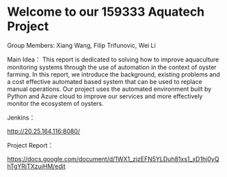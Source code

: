 # Welcome to our 159333 Aquatech Project
Group Members:
Xiang Wang, 
Filip Trifunovic,
Wei Li 

Main Idea：
This report is dedicated to solving how to improve aquaculture monitoring systems through the use of automation in the context of oyster farming. In this report, we introduce the background, existing problems and a cost effective automated based system that can be used to replace manual operations. 
Our project uses the automated environment built by Python and Azure cloud to improve our services and more effectively monitor the ecosystem of oysters.

Jenkins：

http://20.25.164.116:8080/

Project Report：

https://docs.google.com/document/d/1WX1_zjzEFN5YLDuh81xs1_xD1hj0yQhTgYRjTXzujHM/edit


